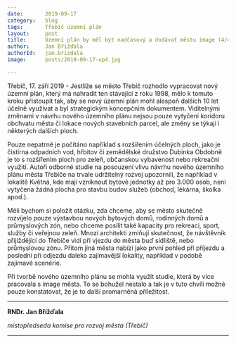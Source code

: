 ```yaml
---
date:       2019-09-17
category:   blog
tags:       Třebíč územní plán
layout:     post
title:      Územní plán by měl být nadčasový a dodávat městu image (4/4)
author:     Jan Břížďala
authorId:   jan.brizdala   
image:      posts/2019-09-17-up4.jpg

---
```


Třebíč, 17. září 2019 - Jestliže se město Třebíč rozhodlo vypracovat nový územní plán, který má nahradit ten stávající z roku 1998, mělo k tomuto kroku přistoupit tak, aby se nový územní plán mohl alespoň dalších 10 let účelně využívat a byl strategickým koncepčním dokumentem. Viditelnými změnami v návrhu nového územního plánu nejsou pouze vytyčení koridoru obchvatu města či lokace nových stavebních parcel, ale změny se týkají i některých dalších ploch. 

Pouze nepatrně je počítáno například s rozšířením účelných ploch, jako je čistírna odpadních vod, hřbitov či zemědělské družstvo Dubinka Obdobně je to s rozšířením ploch pro zeleň, občanskou vybavenost nebo rekreační využití. Autoři odborné studie na posouzení vlivu návrhu nového územního plánu města Třebíče na trvale udržitelný rozvoj upozornili, že například v lokalitě Květná, kde mají vzniknout bytové jednotky až pro 3.000 osob, není vytyčena žádná plocha pro stavbu budov služeb (obchod, lékárna, školka apod.).

Měli bychom si položit otázku, zda chceme, aby se město skutečně rozvíjelo pouze výstavbou nových bytových domů, rodinných domů a průmyslových zón, nebo chceme posílit také kapacity pro rekreaci, sport, služby či veřejnou zeleň. Mnozí architekti zmiňují skutečnost, že návštěvník přijíždějící do Třebíče vidí při vjezdu do města buď sídliště, nebo průmyslovou zónu. Přitom jiná města nabízí jako první pohled při příjezdu a poslední při odjezdu daleko zajímavější lokality, například v podobě zajímavé scenérie. 

Při tvorbě nového územního plánu se mohla využít studie, která by více pracovala s image města. To se bohužel nestalo a tak je v tuto chvíli možné pouze konstatovat, že je to další promarněná příležitost.

---

**RNDr. Jan Břížďala**

_místopředseda komise pro rozvoj města (Třebíč)_

---
